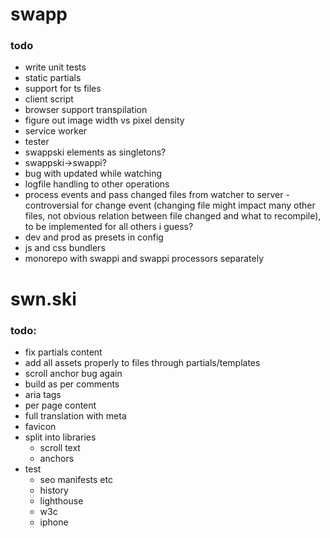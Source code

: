 # swapp

### todo

- write unit tests
- static partials
- support for ts files
- client script
- browser support transpilation
- figure out image width vs pixel density
- service worker
- tester
- swappski elements as singletons?
- swappski->swappi?
- bug with updated while watching
- logfile handling to other operations
- process events and pass changed files from watcher to server - controversial for change event (changing file might impact many other files, not obvious relation between file changed and what to recompile), to be implemented for all others i guess?
- dev and prod as presets in config
- js and css bundlers
- monorepo with swappi and swappi processors separately

# swn.ski

### todo:

- fix partials content
- add all assets properly to files through partials/templates
- scroll anchor bug again
- build as per comments
- aria tags
- per page content
- full translation with meta
- favicon
- split into libraries
  - scroll text
  - anchors
- test
  - seo manifests etc
  - history
  - lighthouse
  - w3c
  - iphone
